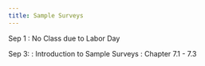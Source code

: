 ```yaml
---
title: Sample Surveys
---
```


Sep 1
: No Class due to Labor Day

Sep 3:
: Introduction to Sample Surveys
  : Chapter 7.1 - 7.3
